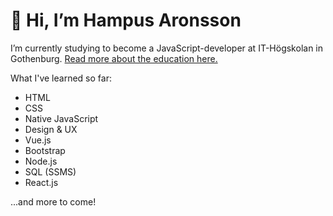 # 👋 Hi, I’m Hampus Aronsson
I’m currently studying to become a JavaScript-developer at IT-Högskolan in Gothenburg. [Read more about the education here.](https://www.iths.se/courses/javascript-utvecklare/)

What I've learned so far:
- HTML 
- CSS
- Native JavaScript
- Design & UX
- Vue.js 
- Bootstrap 
- Node.js
- SQL (SSMS)
- React.js

...and more to come!
